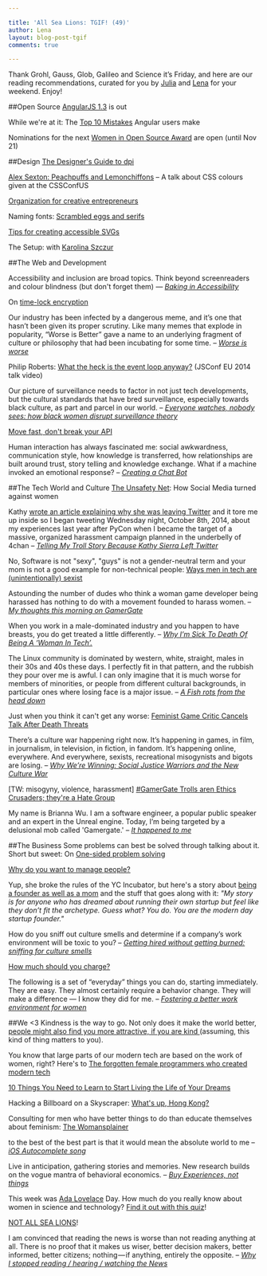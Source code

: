 ```yaml
---

title: 'All Sea Lions: TGIF! (49)'
author: Lena
layout: blog-post-tgif
comments: true

---
```


Thank Grohl, Gauss, Glob, Galileo and Science it’s Friday, and here are our reading recommendations, curated for you by <a href="http://twitter.com/juschm" target="_blank">Julia</a> and <a href="http://twitter.com/lrnrd" target="_blank">Lena</a> for your weekend. Enjoy!


##Open Source
<a href="http://angularjs.blogspot.de/2014/10/angularjs-130-superluminal-nudge.html?m=1" target="_blank">AngularJS 1.3</a> is out

While we're at it: The <a href="http://www.airpair.com/angularjs/posts/top-10-mistakes-angularjs-developers-make" target="_blank">Top 10 Mistakes</a> Angular users make

Nominations for the next <a href="http://www.redhat.com/en/about/women-in-open-source" target="_blank">Women in Open Source Award</a> are open (until Nov 21)


##Design
<a href="http://sebastien-gabriel.com/designers-guide-to-dpi/" target="_blank">The Designer's Guide to dpi</a>

<a href="https://www.youtube.com/watch?v=HmStJQzclHc" target="_blank">Alex Sexton: Peachpuffs and Lemonchiffons</a> – A talk about CSS colours given at the CSSConfUS

<a href="http://www.braidcreative.com/blog/organization-for-creative-entrepreneurs" target="_blank">Organization for creative entrepreneurs</a>

Naming fonts: <a href="http://www.frerejones.com/blog/scrambled-eggs-and-serifs/" target="_blank">Scrambled eggs and serifs</a>

<a href="http://www.sitepoint.com/tips-accessible-svg/" target="_blank">Tips for creating accessible SVGs</a>

The Setup: with <a href="http://karolina.szczur.usesthis.com/" target="_blank">Karolina Szczur</a>


##The Web and Development
>
Accessibility and inclusion are broad topics. Think beyond screenreaders and colour blindness (but don't forget them) —
<cite><a href="http://blog.geekmanager.co.uk/2014/10/10/baking-accessibility-in-fronteers-2014/">Baking in Accessibility</a></cite>

On <a href="http://www.gwern.net/Self-decrypting%20files">time-lock encryption</a>

>
Our industry has been infected by a dangerous meme, and it’s one that hasn’t been given its proper scrutiny. Like many memes that explode in popularity, “Worse is Better” gave a name to an underlying fragment of culture or philosophy that had been incubating for some time. –
<cite><a href="http://pchiusano.github.io/2014-10-13/worseisworse.html">Worse is worse</a></cite>

Philip Roberts: <a href="https://www.youtube.com/watch?v=8aGhZQkoFbQ">What the heck is the event loop anyway?</a> (JSConf EU 2014 talk video)

>
Our picture of surveillance needs to factor in not just tech developments, but the cultural standards that have bred surveillance, especially towards black culture, as part and parcel in our world. –
<cite><a href="http://modelviewculture.com/pieces/everyone-watches-nobody-sees-how-black-women-disrupt-surveillance-theory">Everyone watches, nobody sees: how black women disrupt surveillance theory</a></cite>

<a href="http://amberonrails.com/move-fast-dont-break-your-api/">Move fast, don't break your API</a>

>
Human interaction has always fascinated me: social awkwardness, communication style, how knowledge is transferred, how relationships are built around trust, story telling and knowledge exchange. What if a machine invoked an emotional response? –
<cite><a href="https://medium.com/@rob_ellis/creating-a-chat-bot-42861e6a2acd">Creating a Chat Bot</a></cite>


##The Tech World and Culture
<a href="http://www.theatlantic.com/technology/archive/2014/10/the-unsafety-net-how-social-media-turned-against-women/381261/">The Unsafety Net</a>: How Social Media turned against women

>
Kathy <a href="http://seriouspony.com/trouble-at-the-koolaid-point">wrote an article explaining why she was leaving Twitter</a> and it tore me up inside so I began tweeting Wednesday night, October 8th, 2014, about my experiences last year after PyCon when I became the target of a massive, organized harassment campaign planned in the underbelly of 4chan –
<cite><a href="https://storify.com/adriarichards/telling-my-troll-story-because-kathy-sierra-left-t">Telling My Troll Story Because Kathy Sierra Left Twitter</a></cite>

No, Software is not "sexy", "guys" is not a gender-neutral term and your mom is not a good example for non-technical people: <a href="http://notapattern.net/2014/10/14/ways-men-in-tech-are-unintentionally-sexist/">Ways men in tech are (unintentionally) sexist</a>

>
Astounding the number of dudes who think a woman game developer being harassed has nothing to do with a movement founded to harass women. –
<cite><a href="http://whatever.scalzi.com/2014/10/11/my-thoughts-this-morning-on-gamergate/">My thoughts this morning on GamerGate</a></cite>

>
When you work in a male-dominated industry and you happen to have breasts, you do get treated a little differently. –
<cite><a href="https://medium.com/@nikkidurkin99/why-im-sick-to-death-of-being-a-woman-in-tech-5a38e8b77e59">Why I’m Sick To Death Of Being A ‘Woman In Tech’.</a></cite>

>
The Linux community is dominated by western, white, straight, males in their 30s and 40s these days. I perfectly fit in that pattern, and the rubbish they pour over me is awful. I can only imagine that it is much worse for members of minorities, or people from different cultural backgrounds, in particular ones where losing face is a major issue. –
<cite><a href="https://plus.google.com/app/basic/stream/z13rdjryqyn1xlt3522sxpugoz3gujbhh04">A Fish rots from the head down</a></cite>

Just when you think it can't get any worse: <a href="http://mashable.com/2014/10/15/anita-sarkeesian-cancels-talk-threats/">Feminist Game Critic Cancels Talk After Death Threats</a>

>
There’s a culture war happening right now. It’s happening in games, in film, in journalism, in television, in fiction, in fandom. It’s happening online, everywhere. And everywhere, sexists, recreational misogynists and bigots are losing. –
<cite><a href="http://laurie-penny.com/why-were-winning-social-justice-warriors-and-the-new-culture-war/">Why We’re Winning: Social Justice Warriors and the New Culture War</a></cite>

[TW: misogyny, violence, harassment] <a href="http://jezebel.com/gamergate-trolls-arent-ethics-crusaders-theyre-a-hate-1644984010/+laceydonohue">#GamerGate Trolls aren Ethics Crusaders; they're a Hate Group</a>

>
My name is Brianna Wu. I am a software engineer, a popular public speaker and an expert in the Unreal engine. Today, I’m being targeted by a delusional mob called 'Gamergate.' –
<cite><a href="http://www.xojane.com/it-happened-to-me/brianna-wu-gamergate">It happened to me</a></cite>


##The Business
Some problems can best be solved through talking about it. Short but sweet: On <a href="https://the-pastry-box-project.net/steph-hay/2014-october-11">One-sided problem solving</a>

<a href="http://fractio.nl/2014/10/03/why-do-you-want-to-lead-people/">Why do you want to manage people?</a>

Yup, she broke the rules of the YC Incubator, but here's a story about <a href="https://medium.com/@susanjohnson/hi-im-a-mom-and-a-start-up-founder-my-yc-story-3b8c8650ae95">being a founder as well as a mom</a> and the stuff that goes along with it: <em>"My story is for anyone who has dreamed about running their own startup but feel like they don’t fit the archetype. Guess what? You do. You are the modern day startup founder."</em>

>
How do you sniff out culture smells and determine if a company’s work environment will be toxic to you? –
<cite><a href="http://feministy.io/getting-hired-without-getting-burned">Getting hired without getting burned: sniffing for culture smells</a></cite>

<a href="http://thenuschool.com/how-much/#/start">How much should you charge?</a>

>
The following is a set of “everyday” things you can do, starting immediately. They are easy. They almost certainly require a behavior change. They will make a difference — I know they did for me. –
<cite><a href="http://recode.net/2014/10/10/fostering-a-better-work-environment-for-women/">Fostering a better work environment for women</a></cite>


##We <3
Kindness is the way to go. Not only does it make the world better, <a href="http://blogs.scientificamerican.com/beautiful-minds/2014/10/09/is-kindness-physically-attractive/">people might also find you more attractive, if you are kind </a> (assuming, this kind of thing matters to you).

You know that large parts of our modern tech are based on the work of women, right? Here's to <a href="http://www.npr.org/blogs/alltechconsidered/2014/10/06/345799830/the-forgotten-female-programmers-who-created-modern-tech?sc=tw">The forgotten female programmers who created modern tech</a>

<a href="http://greaseandglamour.com/2014/10/10-things-you-need-to-learn-to-start-living-the-life-of-your-dreams/">10 Things You Need to Learn to Start Living the Life of Your Dreams</a>

Hacking a Billboard on a Skyscraper: <a href="https://www.youtube.com/watch?v=jJkuCzgg7fo">What's up, Hong Kong?</a>

Consulting for men who have better things to do than educate themselves about feminism: <a href="http://thewomansplainer.com/">The Womansplainer</a>

>
to the best of the best part is that it would mean the absolute world to me –
<cite><a href="https://www.youtube.com/watch?feature=player_embedded&v=M8MJFrdfGe0">iOS Autocomplete song</a></cite>

>
Live in anticipation, gathering stories and memories. New research builds on the vogue mantra of behavioral economics. –
<cite><a href="http://www.theatlantic.com/business/archive/2014/10/buy-experiences/381132/">Buy Experiences, not things</a></cite>

This week was <a href="http://de.wikipedia.org/wiki/Ada_Lovelace">Ada Lovelace</a> Day. How much do you really know about women in science and technology? <a href="http://www.theguardian.com/higher-education-network/blog/quiz/2014/oct/14/professional-development-academics">Find it out with this quiz</a>!

<a href="https://twitter.com/mm/status/517356319313895425/photo/1">NOT ALL SEA LIONS</a>!

>
I am convinced that reading the news is worse than not reading anything at all. There is no proof that it makes us wiser, better decision makers, better informed, better citizens; nothing — if anything, entirely the opposite. –
<cite><a href="https://medium.com/@thehandsomepig/why-i-stopped-reading-hearing-watching-the-news-2e1b62d75c7d">Why I stopped reading / hearing / watching the News</a></cite>
